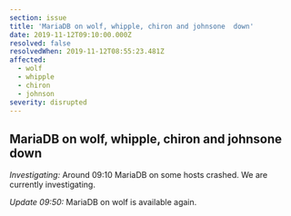 ```yaml
---
section: issue
title: 'MariaDB on wolf, whipple, chiron and johnsone  down'
date: 2019-11-12T09:10:00.000Z
resolved: false
resolvedWhen: 2019-11-12T08:55:23.481Z
affected:
  - wolf
  - whipple
  - chiron
  - johnson
severity: disrupted
---
```

## MariaDB on wolf, whipple, chiron and johnsone down

_Investigating:_ Around 09:10 MariaDB on some hosts crashed. We are currently investigating.

_Update 09:50:_ MariaDB on wolf is available again.
